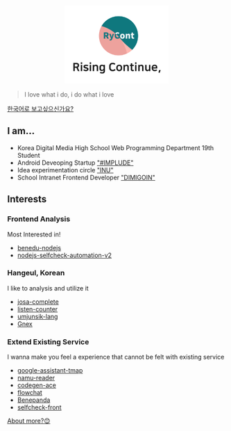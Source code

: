 <p align="center">
    <img src="./eng.svg" width="240px">
</p>

> I love what i do, i do what i love

[한국어로 보고싶으신가요?](https://github.com/rycont/rycont/blob/main/README.md)

## I am...
- Korea Digital Media High School Web Programming Department 19th Student
- Android Deveoping Startup ["#IMPLUDE"](http://implude.com/)
- Idea experimentation circle ["INU"](http://github.com/inudevs)
- School Intranet Frontend Developer ["DIMIGOIN"](https://github.com/dimigoin)

## Interests
### Frontend Analysis
Most Interested in!
- [benedu-nodejs](https://github.com/rycont/benedu-nodejs)
- [nodejs-selfcheck-automation-v2](https://github.com/rycont/nodejs-selfcheck-automation-v2)


### Hangeul, Korean
I like to analysis and utilize it
- [josa-complete](https://github.com/rycont/josa-complete)
- [listen-counter](https://github.com/rycont/listen-counter)
- [umjunsik-lang](https://github.com/rycont/umjunsik-lang)
- [Gnex](https://github.com/rycont/Gnex)

### Extend Existing Service
I wanna make you feel a experience that cannot be felt with existing service
- [google-assistant-tmap](https://github.com/rycont/google-assistant-tmap)
- [namu-reader](https://github.com/rycont/namu-reader)
- [codegen-ace](https://github.com/DIMI19WP/codegen-ace)
- [flowchat](https://github.com/flowchat-dev)
- [Benepanda](https://github.com/DIMI19WP/benepanda)
- [selfcheck-front](https://github.com/rycont/selfcheck-front)
    

[About more?😊](https://rycont.github.io/)